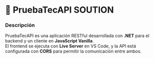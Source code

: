# 🚀 PruebaTecAPI SOUTION

###  Descripción
PruebaTecAPI es una aplicación RESTful desarrollada con **.NET** para el backend y un cliente en **JavaScript Vanilla**.  
El frontend se ejecuta con **Live Server** en VS Code, y la API está configurada con **CORS** para permitir la comunicación entre ambos.
